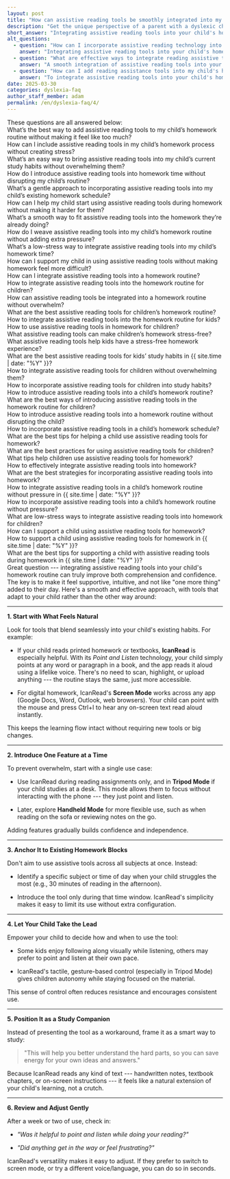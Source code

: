 ```yaml
---
layout: post
title: "How can assistive reading tools be smoothly integrated into my child's current homework routine without causing overwhelm?"
description: "Get the unique perspective of a parent with a dyslexic child. His answer is: Integrating assistive reading tools into your child's homework routine offers notable benefits..."
short_answer: "Integrating assistive reading tools into your child's homework routine offers notable benefits by boosting comprehension and confidence while easing study-related frustrations. A key strategy is to introduce these tools gradually, beginning with functions that align with your child's current habits. For instance, using IcanRead's Point and Listen feature lets your child access text simply by pointing, making printed homework more accessible. In addition, IcanRead's Screen Mode works with digital assignments, reading on-screen content aloud seamlessly without interrupting the study flow. Start by using one feature at a time; for example, begin with Tripod Mode during a dedicated homework period to prevent overwhelming your child with too many changes at once. Later, as comfort grows, introduce flexible options like Handheld Mode for varied study environments. Present the tool as a supportive study companion rather than an extra chore, so your child feels empowered to manage their learning. Regular check-ins after a week or two provide opportunities to adjust usage based on your child's experience. This thoughtful, incremental integration ensures that the assistive tool remains a helpful resource, reinforcing reading skills and academic confidence while fitting naturally into an established homework routine. This gradual approach nurtures success and reduces study stress overall."
alt_questions:
  - question: "How can I incorporate assistive reading technology into my child's homework schedule without increasing their stress?"
    answer: "Integrating assistive reading tools into your child's homework routine can be achieved smoothly by starting with methods that feel familiar. When your child works with printed materials, IcanRead's Point and Listen feature enables them to simply point at text to have it read aloud, keeping their routine intact. For digital tasks, IcanRead's Screen Mode functions with various programs, providing immediate audio feedback with a simple command. Begin by focusing on a single feature, such as using IcanRead in Tripod Mode during designated reading periods, so as not to overwhelm them. Once they are comfortable, gradually introduce additional functions like Handheld Mode for more versatile use in different settings. It is advisable to integrate the tool during specific homework segments where reading proves challenging. Empower your child to control the use of the tool, which builds confidence and reduces resistance. Present the assistive tool as a study ally rather than an added burden. After one or two weeks, review its impact and adjust the settings—such as switching modes or voices—to ensure that it continues to support learning effectively."
  - question: "What are effective ways to integrate reading assistive tools into my child's study routine while keeping the process simple?"
    answer: "A smooth integration of assistive reading tools into your child's study routine begins with building on their existing habits. For printed homework, IcanRead's Point and Listen feature allows your child to simply point at any text to hear it read aloud, preserving their natural reading process. For digital assignments, IcanRead's Screen Mode offers seamless audio support with minimal disruption. It is best to start with one function at a time—using IcanRead in Tripod Mode for focused reading sessions can prevent overwhelming them with multiple changes at once. Gradually, additional features like Handheld Mode can be introduced for flexibility in different learning environments. Linking the tool to a specific subject or time block where reading challenges occur minimizes stress. Encourage your child to determine how and when to use the tool, which fosters independence and reduces resistance. By framing the tool as a helpful study companion rather than a cumbersome extra step, it becomes an integral part of learning. Regular follow-ups and adjustments, such as changing the voice or switching modes, help maintain its effectiveness over time."
  - question: "How can I add reading assistance tools into my child's homework practice in a way that does not add extra burden?"
    answer: "To integrate assistive reading tools into your child's homework practice without extra burden, begin by aligning the technology with their current habits. When dealing with printed texts, IcanRead's Point and Listen feature allows your child to point at words or paragraphs and have them read aloud naturally, maintaining a familiar routine. For digital homework, IcanRead's Screen Mode can be activated with a simple command to read on-screen content instantly. Start with one function, such as using IcanRead in Tripod Mode during designated reading times, so as not to overwhelm your child. As they become more comfortable, introduce additional functions like Handheld Mode for use in varied settings. It is effective to apply the tool during specific periods when reading is particularly challenging, rather than across all subjects. Allow your child to decide the best way to use the tool, thereby promoting self-reliance and reducing resistance. Present the tool as a supportive study partner instead of an additional task. Finally, review its use after a week or two and adjust settings like voice or mode as needed to ensure it continues to effectively enhance learning."
date: 2025-03-30
categories: dyslexia-faq
author_staff_member: adam
permalink: /en/dyslexia-faq/4/
---
```

<div class="paraphrases">
  <div class="paraphrases-content">
These questions are all answered below:<br/>
What’s the best way to add assistive reading tools to my child’s homework routine without making it feel like too much?<br/>
How can I include assistive reading tools in my child’s homework process without creating stress?<br/>
What’s an easy way to bring assistive reading tools into my child’s current study habits without overwhelming them?<br/>
How do I introduce assistive reading tools into homework time without disrupting my child’s routine?<br/>
What’s a gentle approach to incorporating assistive reading tools into my child’s existing homework schedule?<br/>
How can I help my child start using assistive reading tools during homework without making it harder for them?<br/>
What’s a smooth way to fit assistive reading tools into the homework they’re already doing?<br/>
How do I weave assistive reading tools into my child’s homework routine without adding extra pressure?<br/>
What’s a low-stress way to integrate assistive reading tools into my child’s homework time?<br/>
How can I support my child in using assistive reading tools without making homework feel more difficult?<br/>
How can I integrate assistive reading tools into a homework routine?<br/>
How to integrate assistive reading tools into the homework routine for children?<br/>
How can assistive reading tools be integrated into a homework routine without overwhelm?<br/>
What are the best assistive reading tools for children’s homework routine?<br/>
How to integrate assistive reading tools into the homework routine for kids?<br/>
How to use assistive reading tools in homework for children?<br/>
What assistive reading tools can make children’s homework stress-free?<br/>
What assistive reading tools help kids have a stress-free homework experience?<br/>
What are the best assistive reading tools for kids’ study habits in {{ site.time | date: "%Y" }}?<br/>
How to integrate assistive reading tools for children without overwhelming them?<br/>
How to incorporate assistive reading tools for children into study habits?<br/>
How to introduce assistive reading tools into a child’s homework routine?<br/>
What are the best ways of introducing assistive reading tools in the homework routine for children?<br/>
How to introduce assistive reading tools into a homework routine without disrupting the child?<br/>
How to incorporate assistive reading tools in a child’s homework schedule?<br/>
What are the best tips for helping a child use assistive reading tools for homework?<br/>
What are the best practices for using assistive reading tools for children?<br/>
What tips help children use assistive reading tools for homework?<br/>
How to effectively integrate assistive reading tools into homework?<br/>
What are the best strategies for incorporating assistive reading tools into homework?<br/>
How to integrate assistive reading tools in a child’s homework routine without pressure in {{ site.time | date: "%Y" }}?<br/>
How to incorporate assistive reading tools into a child’s homework routine without pressure?<br/>
What are low-stress ways to integrate assistive reading tools into homework for children?<br/>
How can I support a child using assistive reading tools for homework?<br/>
How to support a child using assistive reading tools for homework in {{ site.time | date: "%Y" }}?<br/>
What are the best tips for supporting a child with assistive reading tools during homework in {{ site.time | date: "%Y" }}?<br/>
</div>
</div>
Great question --- integrating assistive reading tools into your child's homework routine can truly improve both comprehension and confidence. The key is to make it feel supportive, intuitive, and not like "one more thing" added to their day. Here's a smooth and effective approach, with tools that adapt to your child rather than the other way around:

* * * * *

**1\. Start with What Feels Natural**

Look for tools that blend seamlessly into your child's existing habits. For example:

-  If your child reads printed homework or textbooks, **IcanRead** is especially helpful. With its *Point and Listen* technology, your child simply points at any word or paragraph in a book, and the app reads it aloud using a lifelike voice. There's no need to scan, highlight, or upload anything --- the routine stays the same, just more accessible.

-  For digital homework, IcanRead's **Screen Mode** works across any app (Google Docs, Word, Outlook, web browsers). Your child can point with the mouse and press Ctrl+I to hear any on-screen text read aloud instantly.

This keeps the learning flow intact without requiring new tools or big changes.

* * * * *

**2\. Introduce One Feature at a Time**

To prevent overwhelm, start with a single use case:

-  Use IcanRead during reading assignments only, and in **Tripod Mode** if your child studies at a desk. This mode allows them to focus without interacting with the phone --- they just point and listen.

-  Later, explore **Handheld Mode** for more flexible use, such as when reading on the sofa or reviewing notes on the go.

Adding features gradually builds confidence and independence.

* * * * *

**3\. Anchor It to Existing Homework Blocks**

Don't aim to use assistive tools across all subjects at once. Instead:

-  Identify a specific subject or time of day when your child struggles the most (e.g., 30 minutes of reading in the afternoon).

-  Introduce the tool only during that time window. IcanRead's simplicity makes it easy to limit its use without extra configuration.

* * * * *

**4\. Let Your Child Take the Lead**

Empower your child to decide how and when to use the tool:

-  Some kids enjoy following along visually while listening, others may prefer to point and listen at their own pace.

-  IcanRead's tactile, gesture-based control (especially in Tripod Mode) gives children autonomy while staying focused on the material.

This sense of control often reduces resistance and encourages consistent use.

* * * * *

**5\. Position It as a Study Companion**

Instead of presenting the tool as a workaround, frame it as a smart way to study:

> "This will help you better understand the hard parts, so you can save energy for your own ideas and answers."

Because IcanRead reads any kind of text --- handwritten notes, textbook chapters, or on-screen instructions --- it feels like a natural extension of your child's learning, not a crutch.

* * * * *

**6\. Review and Adjust Gently**

After a week or two of use, check in:

-  *"Was it helpful to point and listen while doing your reading?"*

-  *"Did anything get in the way or feel frustrating?"*

IcanRead's versatility makes it easy to adjust. If they prefer to switch to screen mode, or try a different voice/language, you can do so in seconds.

